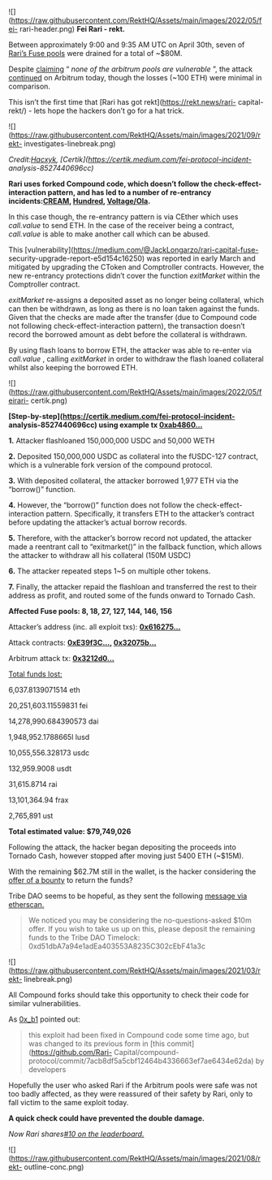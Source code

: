 ![](https://raw.githubusercontent.com/RektHQ/Assets/main/images/2022/05/fei-
rari-header.png) **Fei Rari - rekt.**

Between approximately 9:00 and 9:35 AM UTC on April 30th, seven of [Rari’s
Fuse pools](https://twitter.com/feiprotocol/status/1520344430242254849) were
drained for a total of ~$80M.

Despite [claiming](https://twitter.com/hacxyk/status/1520689345786617856) “
_none of the arbitrum pools are vulnerable_ ”, the attack
[continued](https://twitter.com/RariCapital/status/1520651835081740290) on
Arbitrum today, though the losses (~100 ETH) were minimal in comparison.

This isn’t the first time that [Rari has got rekt](https://rekt.news/rari-
capital-rekt/) \- lets hope the hackers don’t go for a hat trick.

![](https://raw.githubusercontent.com/RektHQ/Assets/main/images/2021/09/rekt-
investigates-linebreak.png)

 _Credit:[Hacxyk](https://twitter.com/Hacxyk/status/1520370421773725698),
[Certik](https://certik.medium.com/fei-protocol-incident-
analysis-8527440696cc)_

 **Rari uses forked Compound code, which doesn’t follow the check-effect-
interaction pattern, and has led to a number of re-entrancy
incidents:[CREAM](https://rekt.news/cream-rekt/),
[Hundred](https://rekt.news/agave-hundred-rekt/),
[Voltage/Ola](https://rekt.news/voltage-finance-rekt/).**

In this case though, the re-entrancy pattern is via CEther which uses
_call.value_ to send ETH. In the case of the receiver being a contract,
_call.value_ is able to make another call which can be abused.

This [vulnerability](https://medium.com/@JackLongarzo/rari-capital-fuse-
security-upgrade-report-e5d154c16250) was reported in early March and
mitigated by upgrading the CToken and Comptroller contracts. However, the new
re-entrancy protections didn’t cover the function _exitMarket_ within the
Comptroller contract.

 _exitMarket_ re-assigns a deposited asset as no longer being collateral,
which can then be withdrawn, as long as there is no loan taken against the
funds. Given that the checks are made after the transfer (due to Compound code
not following check-effect-interaction pattern), the transaction doesn’t
record the borrowed amount as debt before the collateral is withdrawn.

By using flash loans to borrow ETH, the attacker was able to re-enter via
_call.value_ , calling _exitMarket_ in order to withdraw the flash loaned
collateral whilst also keeping the borrowed ETH.

![](https://raw.githubusercontent.com/RektHQ/Assets/main/images/2022/05/feirari-
certik.png)

 **[Step-by-step](https://certik.medium.com/fei-protocol-incident-
analysis-8527440696cc) using example tx
[0xab4860…](https://etherscan.io/tx/0xab486012f21be741c9e674ffda227e30518e8a1e37a5f1d58d0b0d41f6e76530)**

 **1.** Attacker flashloaned 150,000,000 USDC and 50,000 WETH

 **2.** Deposited 150,000,000 USDC as collateral into the fUSDC-127 contract,
which is a vulnerable fork version of the compound protocol.

 **3.** With deposited collateral, the attacker borrowed 1,977 ETH via the
“borrow()” function.

 **4.** However, the “borrow()” function does not follow the check-effect-
interaction pattern. Specifically, it transfers ETH to the attacker’s contract
before updating the attacker’s actual borrow records.

 **5.** Therefore, with the attacker’s borrow record not updated, the attacker
made a reentrant call to “exitmarket()” in the fallback function, which allows
the attacker to withdraw all his collateral (150M USDC)

 **6.** The attacker repeated steps 1~5 on multiple other tokens.

 **7.** Finally, the attacker repaid the flashloan and transferred the rest to
their address as profit, and routed some of the funds onward to Tornado Cash.

 **Affected Fuse pools: 8, 18, 27, 127, 144, 146, 156**

Attacker’s address (inc. all exploit txs):
**[0x616275…](https://etherscan.io/address/0x6162759edad730152f0df8115c698a42e666157f)**

Attack contracts:
**[0xE39f3C…](https://etherscan.io/address/0xE39f3C40966DF56c69AA508D8AD459E77B8a2bc1),
[0x32075b…](https://etherscan.io/address/0x32075bad9050d4767018084f0cb87b3182d36c45)**

Arbitrum attack tx:
**[0x3212d0…](https://arbiscan.io/tx/0x3212d091792f81f18a31aab753de6b3128d79dcb5e8392167249595f813203ef)**

[Total funds lost:](https://twitter.com/starit1992/status/1520419032805306368)

6,037.8139071514 eth

20,251,603.11559831 fei

14,278,990.684390573 dai

1,948,952.1788665l lusd

10,055,556.328173 usdc

132,959.9008 usdt

31,615.8714 rai

13,101,364.94 frax

2,765,891 ust

 **Total estimated value: $79,749,026**

Following the attack, the hacker began depositing the proceeds into Tornado
Cash, however stopped after moving just 5400 ETH (~$15M).

With the remaining $62.7M still in the wallet, is the hacker considering the
[offer of a
bounty](https://twitter.com/RariCapital/status/1520505023804891139) to return
the funds?

Tribe DAO seems to be hopeful, as they sent the following [message via
etherscan.](https://etherscan.io/tx/0xcbe38d148c0c3ebe486d49a3bdf399650be794716390135c0d2f3aa459a4a4cd)

> We noticed you may be considering the no-questions-asked $10m offer. If you
> wish to take us up on this, please deposit the remaining funds to the Tribe
> DAO Timelock: 0xd51dbA7a94e1adEa403553A8235C302cEbF41a3c

![](https://raw.githubusercontent.com/RektHQ/Assets/main/images/2021/03/rekt-
linebreak.png)

All Compound forks should take this opportunity to check their code for
similar vulnerabilities.

As [0x_b1](https://twitter.com/0x_b1/status/1520488894332026880) pointed out:

> this exploit had been fixed in Compound code some time ago, but was changed
> to its previous form in [this commit](https://github.com/Rari-
> Capital/compound-protocol/commit/7acb8df5a5cbf12464b4336663ef7ae6434e62da)
> by developers

Hopefully the user who asked Rari if the Arbitrum pools were safe was not too
badly affected, as they were reassured of their safety by Rari, only to fall
victim to the same exploit today.

 **A quick check could have prevented the double damage.**

 _Now Rari shares[#10 on the leaderboard.](https://rekt.news/leaderboard/)_

![](https://raw.githubusercontent.com/RektHQ/Assets/main/images/2021/08/rekt-
outline-conc.png)


